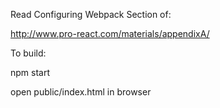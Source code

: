 Read Configuring Webpack Section of:

http://www.pro-react.com/materials/appendixA/

To build:

npm start

open public/index.html in browser